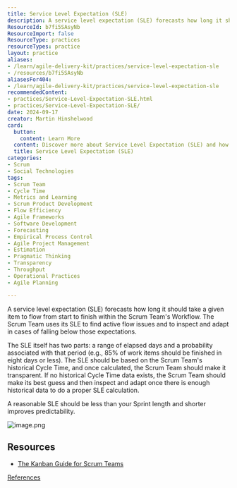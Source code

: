 ```yaml
---
title: Service Level Expectation (SLE)
description: A service level expectation (SLE) forecasts how long it should take a given item to flow from start to finish within the Scrum Team's Workflow.
ResourceId: b7fi5SAsyNb
ResourceImport: false
ResourceType: practices
resourceTypes: practice
layout: practice
aliases:
- /learn/agile-delivery-kit/practices/service-level-expectation-sle
- /resources/b7fi5SAsyNb
aliasesFor404:
- /learn/agile-delivery-kit/practices/service-level-expectation-sle
recommendedContent:
- practices/Service-Level-Expectation-SLE.html
- practices/Service-Level-Expectation-SLE/
date: 2024-09-17
creator: Martin Hinshelwood
card:
  button:
    content: Learn More
  content: Discover more about Service Level Expectation (SLE) and how it can help you in your Agile journey!
  title: Service Level Expectation (SLE)
categories:
- Scrum
- Social Technologies
tags:
- Scrum Team
- Cycle Time
- Metrics and Learning
- Scrum Product Development
- Flow Efficiency
- Agile Frameworks
- Software Development
- Forecasting
- Empirical Process Control
- Agile Project Management
- Estimation
- Pragmatic Thinking
- Transparency
- Throughput
- Operational Practices
- Agile Planning

---
```

A service level expectation (SLE) forecasts how long it should take a given item to flow from start to finish within the Scrum Team's Workflow. The Scrum Team uses its SLE to find active flow issues and to inspect and adapt in cases of falling below those expectations.

The SLE itself has two parts: a range of elapsed days and a probability associated with that period (e.g., 85% of work items should be finished in eight days or less). The SLE should be based on the Scrum Team's historical Cycle Time, and once calculated, the Scrum Team should make it transparent. If no historical Cycle Time data exists, the Scrum Team should make its best guess and then inspect and adapt once there is enough historical data to do a proper SLE calculation.

A reasonable SLE should be less than your Sprint length and shorter improves predictability.

![image.png](/.attachments/image-8dc3304f-74c4-438e-935d-ad9fc5eed118.png)

## Resources

- [The Kanban Guide for Scrum Teams](/Project-Management/Agile-Ways-of-Working/Guides-&-WhitePapers/Kanban-Guide-for-Scrum-Teams)

[References](https://dev.azure.com/newsigcode/NewSignature.UKProfessionalServices/_wiki/wikis/NewSignature.UKProfessionalServices.wiki?wikiVersion=GBwikiMaster&_a=edit&pagePath=%2FProject%20Management%2FAgile%20Ways%20of%20Working%2FCore%20Practices&pageId=5053&anchor=reference)
